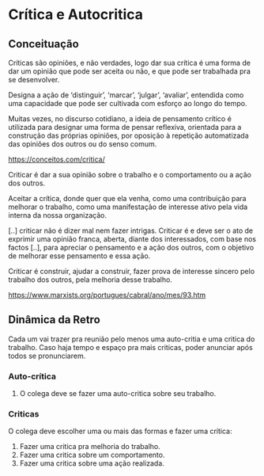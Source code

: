 # Crítica e Autocritica

## Conceituação

Críticas são opiniões, e não verdades, logo dar sua crítica é uma forma de dar um opinião que pode ser aceita ou não, e que pode ser trabalhada pra se desenvolver.

Designa a ação de ‘distinguir’, ‘marcar’, ‘julgar’, ‘avaliar’, entendida como uma capacidade que pode ser cultivada com esforço ao longo do tempo.

Muitas vezes, no discurso cotidiano, a ideia de pensamento crítico é utilizada para designar uma forma de pensar reflexiva, orientada para a construção das próprias opiniões, por oposição à repetição automatizada das opiniões dos outros ou do senso comum.

https://conceitos.com/critica/

Criticar é dar a sua opinião sobre o trabalho e o comportamento ou a ação dos outros.

Aceitar a crítica, donde quer que ela venha, como uma contribuição para melhorar o trabalho, como uma manifestação de interesse ativo pela vida interna da nossa organização.

[..] criticar não é dizer mal nem fazer intrigas. Criticar é e deve ser o ato de exprimir uma opinião franca, aberta, diante dos interessados, com base nos factos [..], para apreciar o pensamento e a ação dos outros, com o objetivo de melhorar esse pensamento e essa ação. 

Criticar é construir, ajudar a construir, fazer prova de interesse sincero pelo trabalho dos outros, pela melhoria desse trabalho.

https://www.marxists.org/portugues/cabral/ano/mes/93.htm

## Dinâmica da Retro

Cada um vai trazer pra reunião pelo menos uma auto-critia e uma critica do trabalho. 
Caso haja tempo e espaço pra mais criticas, poder anunciar após todos se pronunciarem.

### Auto-crítica
1. O colega deve se fazer uma auto-critica sobre seu trabalho.

### Criticas
O colega deve escolher uma ou mais das formas e fazer uma crítica:

1. Fazer uma critica pra melhoria do trabalho.
2. Fazer uma critica sobre um comportamento.
3. Fazer uma critica sobre uma ação realizada.

